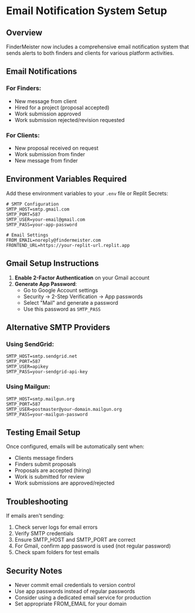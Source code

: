 # Email Notification System Setup

## Overview
FinderMeister now includes a comprehensive email notification system that sends alerts to both finders and clients for various platform activities.

## Email Notifications

### For Finders:
- New message from client
- Hired for a project (proposal accepted)  
- Work submission approved
- Work submission rejected/revision requested

### For Clients:
- New proposal received on request
- Work submission from finder
- New message from finder

## Environment Variables Required

Add these environment variables to your `.env` file or Replit Secrets:

```env
# SMTP Configuration
SMTP_HOST=smtp.gmail.com
SMTP_PORT=587
SMTP_USER=your-email@gmail.com
SMTP_PASS=your-app-password

# Email Settings
FROM_EMAIL=noreply@findermeister.com
FRONTEND_URL=https://your-replit-url.replit.app
```

## Gmail Setup Instructions

1. **Enable 2-Factor Authentication** on your Gmail account
2. **Generate App Password**:
   - Go to Google Account settings
   - Security → 2-Step Verification → App passwords
   - Select "Mail" and generate a password
   - Use this password as `SMTP_PASS`

## Alternative SMTP Providers

### Using SendGrid:
```env
SMTP_HOST=smtp.sendgrid.net
SMTP_PORT=587
SMTP_USER=apikey
SMTP_PASS=your-sendgrid-api-key
```

### Using Mailgun:
```env
SMTP_HOST=smtp.mailgun.org
SMTP_PORT=587
SMTP_USER=postmaster@your-domain.mailgun.org
SMTP_PASS=your-mailgun-password
```

## Testing Email Setup

Once configured, emails will be automatically sent when:
- Clients message finders
- Finders submit proposals
- Proposals are accepted (hiring)
- Work is submitted for review
- Work submissions are approved/rejected

## Troubleshooting

If emails aren't sending:
1. Check server logs for email errors
2. Verify SMTP credentials
3. Ensure SMTP_HOST and SMTP_PORT are correct
4. For Gmail, confirm app password is used (not regular password)
5. Check spam folders for test emails

## Security Notes

- Never commit email credentials to version control
- Use app passwords instead of regular passwords
- Consider using a dedicated email service for production
- Set appropriate FROM_EMAIL for your domain